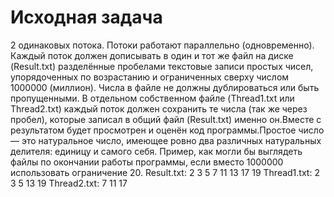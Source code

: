 # Исходная задача
2 одинаковых потока.
Потоки работают параллельно (одновременно).
Каждый поток должен дописывать в один и тот же файл на диске (Result.txt) разделённые пробелами текстовые записи простых чисел, упорядоченных по возрастанию и ограниченных сверху числом 1000000 (миллион).
Числа в файле не должны дублироваться или быть пропущенными.
В отдельном собственном файле (Thread1.txt или Thread2.txt) каждый поток должен сохранить те числа (так же через пробел), которые записал в общий файл (Result.txt) именно он.Вместе с результатом будет просмотрен и оценён код программы.Простое число — это натуральное число, имеющее ровно два различных натуральных делителя: единицу и самого себя. Пример, как могли бы выглядеть файлы по окончании работы программы, если вместо 1000000 использовать ограничение 20.
Result.txt:
2 3 5 7 11 13 17 19 
Thread1.txt:
2 3 5 13 19 
Thread2.txt:
7 11 17

